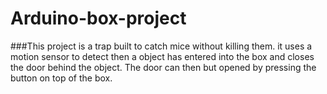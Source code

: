 # Arduino-box-project

###This project is a trap built to catch mice without killing them. it
uses a motion sensor to detect then a object has entered into the box
and closes the door behind the object. The door can then but opened by
pressing the button on top of the box.
